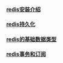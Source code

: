 #### [**redis安装介绍**](../study/redis/redis安装介绍/readme.md)
#### [**redis持久化**](../study/redis/redis持久化/readme.md)
#### [**redis的基础数据类型**](../study/redis/redis的基础数据类型/readme.md)
#### [**redis事务和订阅**](../study/redis/redis事务和订阅/readme.md)

